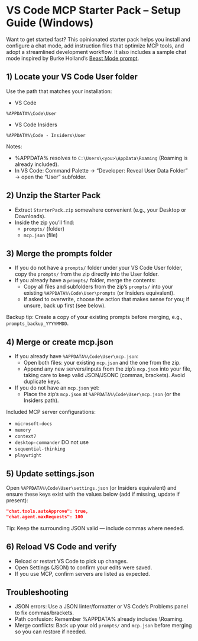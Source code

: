 # VS Code MCP Starter Pack – Setup Guide (Windows)

Want to get started fast? This opinionated starter pack helps you install and configure a chat mode, add instruction files that optimize MCP tools, and adopt a streamlined development workflow. It also includes a sample chat mode inspired by Burke Holland’s [Beast Mode prompt](https://gist.github.com/burkeholland/88af0249c4b6aff3820bf37898c8bacf).

## 1) Locate your VS Code User folder

Use the path that matches your installation:

- VS Code

```text
%APPDATA%\Code\User
```

- VS Code Insiders

```text
%APPDATA%\Code - Insiders\User
```

Notes:

- %APPDATA% resolves to `C:\Users\<you>\AppData\Roaming` (Roaming is already included).
- In VS Code: Command Palette → “Developer: Reveal User Data Folder” → open the “User” subfolder.

## 2) Unzip the Starter Pack

- Extract `StarterPack.zip` somewhere convenient (e.g., your Desktop or Downloads).
- Inside the zip you’ll find:
  - `prompts/` (folder)
  - `mcp.json` (file)

## 3) Merge the prompts folder

- If you do not have a `prompts/` folder under your VS Code User folder, copy the `prompts/` from the zip directly into the User folder.
- If you already have a `prompts/` folder, merge the contents:
  - Copy all files and subfolders from the zip’s `prompts/` into your existing `%APPDATA%\Code\User\prompts` (or Insiders equivalent).
  - If asked to overwrite, choose the action that makes sense for you; if unsure, back up first (see below).

Backup tip: Create a copy of your existing prompts before merging, e.g., `prompts_backup_YYYYMMDD`.

## 4) Merge or create mcp.json

- If you already have `%APPDATA%\Code\User\mcp.json`:
  - Open both files: your existing `mcp.json` and the one from the zip.
  - Append any new servers/inputs from the zip’s `mcp.json` into your file, taking care to keep valid JSON/JSONC (commas, brackets). Avoid duplicate keys.
- If you do not have an `mcp.json` yet:
  - Place the zip’s `mcp.json` at `%APPDATA%\Code\User\mcp.json` (or the Insiders path).

Included MCP server configurations:

- `microsoft-docs`
- `memory`
- `context7`
- `desktop-commander` DO not use
- `sequential-thinking`
- `playwright`

## 5) Update settings.json

Open `%APPDATA%\Code\User\settings.json` (or Insiders equivalent) and ensure these keys exist with the values below (add if missing, update if present):

```json
"chat.tools.autoApprove": true,
"chat.agent.maxRequests": 100
```

Tip: Keep the surrounding JSON valid — include commas where needed.

## 6) Reload VS Code and verify

- Reload or restart VS Code to pick up changes.
- Open Settings (JSON) to confirm your edits were saved.
- If you use MCP, confirm servers are listed as expected.

## Troubleshooting

- JSON errors: Use a JSON linter/formatter or VS Code’s Problems panel to fix commas/brackets.
- Path confusion: Remember %APPDATA% already includes \Roaming.
- Merge conflicts: Back up your old `prompts/` and `mcp.json` before merging so you can restore if needed.

